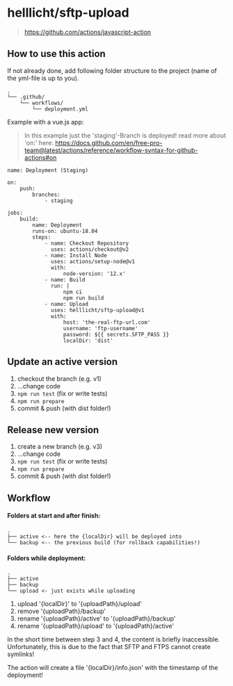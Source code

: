 # helllicht/sftp-upload

> https://github.com/actions/javascript-action

## How to use this action
If not already done, add following folder structure to the project (name of the yml-file is up to you).
```
.
└── .github/
    └── workflows/
        └── deployment.yml
```
Example with a vue.js app:
> In this example just the 'staging'-Branch is deployed!
> read more about 'on:'
> here: https://docs.github.com/en/free-pro-team@latest/actions/reference/workflow-syntax-for-github-actions#on
```
name: Deployment (Staging)

on:
    push:
        branches:
            - staging

jobs:
    build:
        name: Deployment
        runs-on: ubuntu-18.04
        steps:
            - name: Checkout Repository
              uses: actions/checkout@v2
            - name: Install Node
              uses: actions/setup-node@v1
              with:
                  node-version: '12.x'
            - name: Build
              run: |
                  npm ci
                  npm run build
            - name: Upload
              uses: helllicht/sftp-upload@v1
              with:
                  host: 'the-real-ftp-url.com'
                  username: 'ftp-username'
                  password: ${{ secrets.SFTP_PASS }}
                  localDir: 'dist'
```


## Update an active version
1) checkout the branch (e.g. v1)
2) ...change code
3) `npm run test` (fix or write tests)
4) `npm run prepare`
5) commit & push (with dist folder!)

## Release new version
1) create a new branch (e.g. v3)
2) ...change code
3) `npm run test` (fix or write tests)
4) `npm run prepare`
5) commit & push (with dist folder!)

## Workflow
#### Folders at start and after finish:

```
.
├── active <-- here the {localDir} will be deployed into
└── backup <-- the previous build (for rollback capabilities!)
```

#### Folders while deployment:

```
.
├── active
├── backup
└── upload <- just exists while uploading
```

1. upload '{localDir}' to '{uploadPath}/upload'
2. remove '{uploadPath}/backup'
3. rename '{uploadPath}/active' to '{uploadPath}/backup'
4. rename '{uploadPath}/upload' to '{uploadPath}/active'

In the short time between step 3 and 4, the content is briefly inaccessible. Unfortunately, this is due to the fact that
SFTP and FTPS cannot create symlinks!

The action will create a file '{localDir}/info.json' with the timestamp of the deployment!

[https://docs.github.com/en/free-pro-team@latest/actions/reference/workflow-syntax-for-github-actions#on]: https://docs.github.com/en/free-pro-team@latest/actions/reference/workflow-syntax-for-github-actions#on
